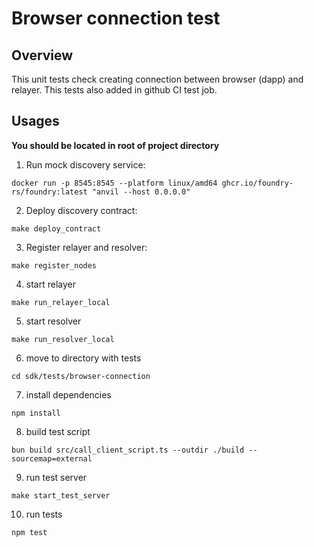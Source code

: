# Browser connection test

## Overview
This unit tests check creating connection between browser (dapp) and relayer. This tests also added in github CI test job.


## Usages
**You should be located in root of project directory**

1. Run mock discovery service:
```
docker run -p 8545:8545 --platform linux/amd64 ghcr.io/foundry-rs/foundry:latest "anvil --host 0.0.0.0"
``` 
2. Deploy discovery contract:
```
make deploy_contract
```
3. Register relayer and resolver:
```
make register_nodes
```
4. start relayer
```
make run_relayer_local
```
5. start resolver
```
make run_resolver_local
```
6. move to directory with tests
```
cd sdk/tests/browser-connection
```
7. install dependencies
```
npm install
```
8. build test script
```
bun build src/call_client_script.ts --outdir ./build --sourcemap=external
```
9. run test server
```
make start_test_server
```
10. run tests
```
npm test
```
